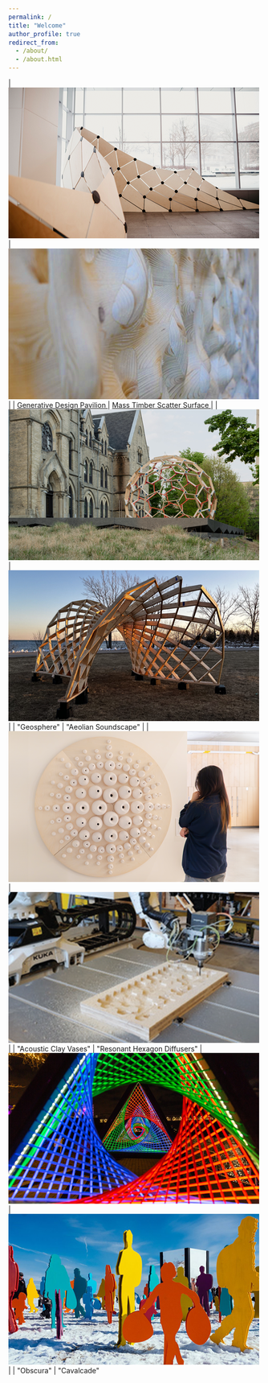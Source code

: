 ```yaml
---
permalink: /
title: "Welcome"
author_profile: true
redirect_from: 
  - /about/
  - /about.html
---
```


| <img src='./images/GDP.png'> | <img src='./images/CLT.png'>  |
| <a href="https://johnnie-nguyen.github.io/design/portfolio/portfolio-1/"> Generative Design Pavilion </a> | <a href="https://johnnie-nguyen.github.io/design/portfolio/portfolio-2/"> Mass Timber Scatter Surface </a> |
| <img src='./images/GSP.png'> | <img src='./images/RFS.png'>  |
| "Geosphere" | "Aeolian Soundscape" |
| <img src='./images/ACV2.png'> | <img src='./images/RMH.png'>  |
| "Acoustic Clay Vases" | "Resonant Hexagon Diffusers" 
| <img src='./images/OBS.png'> | <img src='./images/WST.png'>  |
| "Obscura" | "Cavalcade" 

